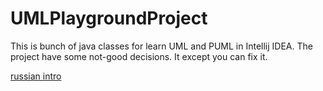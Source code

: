 # UMLPlaygroundProject


This is bunch of java classes for learn UML and PUML in Intellij IDEA.
The project have some not-good decisions. It except you can fix it.

[russian intro](/helpers/index.html)